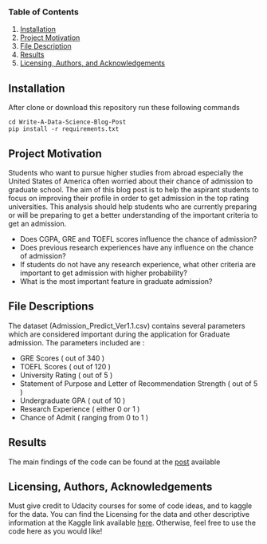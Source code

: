 ### Table of Contents

1. [Installation](#installation)
2. [Project Motivation](#motivation)
3. [File Description](#files)
4. [Results](#results)
5. [Licensing, Authors, and Acknowledgements](#licensing)

## Installation <a name="installation"></a>

After clone or download this repository run these following commands
```
cd Write-A-Data-Science-Blog-Post
pip install -r requirements.txt

```

## Project Motivation<a name="motivation"></a>

Students who want to pursue higher studies from abroad especially the United States of America often worried about their chance of admission to graduate school. The aim of this blog post is to help the aspirant students to focus on improving their profile in order to get admission in the top rating universities. This analysis should help students who are currently preparing or will be preparing to get a better understanding of the important criteria to get an admission.

- Does CGPA, GRE and TOEFL scores influence the chance of admission?
- Does previous research experiences have any influence on the chance of admission?
- If students do not have any research experience, what other criteria are important to get admission with higher probability?
- What is the most important feature in graduate admission?

## File Descriptions <a name="files"></a>

The dataset (Admission_Predict_Ver1.1.csv) contains several parameters which are considered important during the application for Graduate admission.
The parameters included are :

- GRE Scores ( out of 340 )
- TOEFL Scores ( out of 120 )
- University Rating ( out of 5 )
- Statement of Purpose and Letter of Recommendation Strength ( out of 5 )
- Undergraduate GPA ( out of 10 )
- Research Experience ( either 0 or 1 )
- Chance of Admit ( ranging from 0 to 1 )


## Results<a name="results"></a>

The main findings of the code can be found at the [post](https://medium.com/@purba0101/data-exploration-on-graduation-admission-dataset-from-kaggle-473510a306cc) available



## Licensing, Authors, Acknowledgements<a name="licensing"></a>

Must give credit to Udacity courses for some of code ideas, and to kaggle for the data. You can find the Licensing for the data and other descriptive information at the Kaggle link available [here](https://www.kaggle.com/mohansacharya/graduate-admissions). Otherwise, feel free to use the code here as you would like! 
